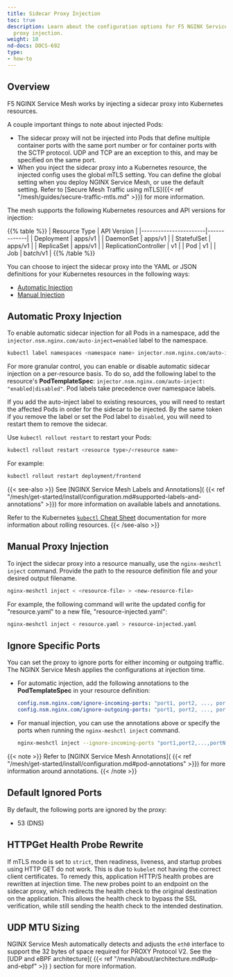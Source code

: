 ```yaml
---
title: Sidecar Proxy Injection
toc: true
description: Learn about the configuration options for F5 NGINX Service Mesh sidecar
  proxy injection.
weight: 10
nd-docs: DOCS-692
type:
- how-to
---
```


## Overview

F5 NGINX Service Mesh works by injecting a sidecar proxy into Kubernetes resources.

A couple important things to note about injected Pods:

- The sidecar proxy will not be injected into Pods that define multiple container ports with the same port number or for container ports with the SCTP protocol.
  UDP and TCP are an exception to this, and may be specified on the same port.
- When you inject the sidecar proxy into a Kubernetes resource, the injected config uses the global mTLS setting.
  You can define the global setting when you deploy NGINX Service Mesh, or use the default setting.
  Refer to [Secure Mesh Traffic using mTLS]({{< ref "/mesh/guides/secure-traffic-mtls.md" >}}) for more information.


The mesh supports the following Kubernetes resources and API versions for injection:

{{% table %}}
|  Resource Type        | API Version |
|-----------------------|-------------|
| Deployment            | apps/v1     |
| DaemonSet             | apps/v1     |
| StatefulSet           | apps/v1     |
| ReplicaSet            | apps/v1     |
| ReplicationController | v1          |
| Pod                   | v1          |
| Job                   | batch/v1    |
{{% /table %}}

You can choose to inject the sidecar proxy into the YAML or JSON definitions for your Kubernetes resources in the following ways:

- [Automatic Injection](#automatic-proxy-injection)
- [Manual Injection](#manual-proxy-injection)

## Automatic Proxy Injection

To enable automatic sidecar injection for all Pods in a namespace, add the `injector.nsm.nginx.com/auto-inject=enabled` label to the namespace.

```bash
kubectl label namespaces <namespace name> injector.nsm.nginx.com/auto-inject=enabled
```

For more granular control, you can enable or disable automatic sidecar injection on a per-resource basis.
To do so, add the following label to the resource's **PodTemplateSpec**: `injector.nsm.nginx.com/auto-inject: "enabled|disabled"`.
Pod labels take precedence over namespace labels.

If you add the auto-inject label to existing resources, you will need to restart the affected Pods in order for the sidecar to be injected.
By the same token if you remove the label or set the Pod label to `disabled`, you will need to restart them to remove the sidecar.

Use `kubectl rollout restart` to restart your Pods:

```bash
kubectl rollout restart <resource type>/<resource name>
```

For example:

```bash
kubectl rollout restart deployment/frontend
```

{{< see-also >}}
See [NGINX Service Mesh Labels and Annotations]( {{< ref "/mesh/get-started/install/configuration.md#supported-labels-and-annotations" >}}) for more information on available labels and annotations.

Refer to the Kubernetes [`kubectl` Cheat Sheet](https://kubernetes.io/docs/reference/kubectl/cheatsheet/#updating-resources) documentation for more information about rolling resources.
{{< /see-also >}}

## Manual Proxy Injection

To inject the sidecar proxy into a resource manually, use the `nginx-meshctl inject` command. Provide the path to the resource definition file and your desired output filename.

```bash
nginx-meshctl inject < <resource-file> > <new-resource-file>
```

For example, the following command will write the updated config for "resource.yaml" to a new file, "resource-injected.yaml":

```bash
nginx-meshctl inject < resource.yaml > resource-injected.yaml
```

## Ignore Specific Ports

You can set the proxy to ignore ports for either incoming or outgoing traffic. The NGINX Service Mesh applies the configurations at injection time.

- For automatic injection, add the following annotations to the **PodTemplateSpec** in your resource definition:

  ```yaml
  config.nsm.nginx.com/ignore-incoming-ports: "port1, port2, ..., portN"
  config.nsm.nginx.com/ignore-outgoing-ports: "port1, port2, ..., portN"
  ```

- For manual injection, you can use the annotations above or specify the ports when running the `nginx-meshctl inject` command.

    ```bash
    nginx-meshctl inject --ignore-incoming-ports "port1,port2,...,portN", --ignore-outgoing-ports "port1,port2,...,portN" < resource.yaml > resource-injected.yaml
    ```

{{< note >}}
Refer to [NGINX Service Mesh Annotations]( {{< ref "/mesh/get-started/install/configuration.md#pod-annotations" >}}) for more information around annotations.
{{< /note >}}

## Default Ignored Ports

By default, the following ports are ignored by the proxy:

- 53 (DNS)

## HTTPGet Health Probe Rewrite

If mTLS mode is set to `strict`, then readiness, liveness, and startup probes using HTTP GET do not work. This is
due to `kubelet` not having the correct client certificates. To remedy this, application HTTP/S health probes are
rewritten at injection time. The new probes point to an endpoint on the sidecar proxy, which
redirects the health check to the original destination on the application. This allows the health check to bypass
the SSL verification, while still sending the health check to the intended destination.

## UDP MTU Sizing

NGINX Service Mesh automatically detects and adjusts the `eth0` interface to support the 32 bytes of space required for PROXY Protocol V2. See the [UDP and eBPF architecture]( {{< ref "/mesh/about/architecture.md#udp-and-ebpf" >}} ) section for more information.
